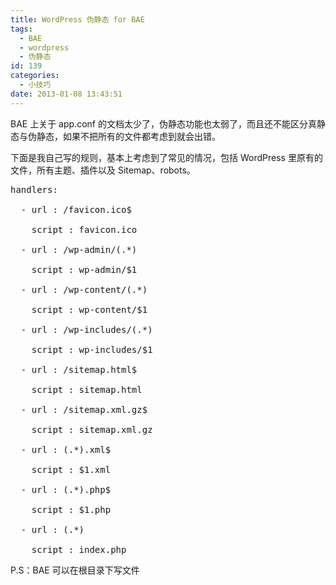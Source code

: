 ```yaml
---
title: WordPress 伪静态 for BAE
tags:
  - BAE
  - wordpress
  - 伪静态
id: 139
categories:
  - 小技巧
date: 2013-01-08 13:43:51
---
```


BAE 上关于 app.conf 的文档太少了，伪静态功能也太弱了，而且还不能区分真静态与伪静态，如果不把所有的文件都考虑到就会出错。

下面是我自己写的规则，基本上考虑到了常见的情况，包括 WordPress 里原有的文件，所有主题、插件以及 Sitemap、robots。

<pre class="lang:yaml ">
handlers:

  - url : /favicon.ico$

    script : favicon.ico

  - url : /wp-admin/(.*)

    script : wp-admin/$1

  - url : /wp-content/(.*)

    script : wp-content/$1

  - url : /wp-includes/(.*)

    script : wp-includes/$1

  - url : /sitemap.html$

    script : sitemap.html

  - url : /sitemap.xml.gz$

    script : sitemap.xml.gz

  - url : (.*).xml$

    script : $1.xml

  - url : (.*).php$

    script : $1.php

  - url : (.*)

    script : index.php
</pre>

P.S：BAE 可以在根目录下写文件